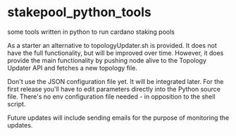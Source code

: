 # stakepool_python_tools
some tools written in python to run cardano staking pools

As a starter an alternative to topologyUpdater.sh is provided. It does not have the full functionality, but will be improved over time. However, it does provide the main functionality by pushing node alive to the Topology Updater API and fetches a new topology file.

Don't use the JSON configuration file yet. It will be integrated later. For the first release you'll have to edit parameters directly into the Python source file. There's no env configuration file needed - in opposition to the shell script.

Future updates will include sending emails for the purpose of monitoring the updates.
